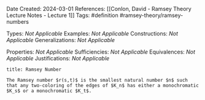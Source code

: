 Date Created: 2024-03-01
References: [[Conlon, David - Ramsey Theory Lecture Notes - Lecture 1]]
Tags: #definition #ramsey-theory/ramsey-numbers  

Types: <i>Not Applicable</i>
Examples: <i>Not Applicable</i>
Constructions: <i>Not Applicable</i>
Generalizations: <i>Not Applicable</i>

Properties: <i>Not Applicable</i>
Sufficiencies: <i>Not Applicable</i>
Equivalences: <i>Not Applicable</i>
Justifications: <i>Not Applicable</i>

```ad-definition
title: Ramsey Number

The Ramsey number $r(s,t)$ is the smallest natural number $n$ such that any two-coloring of the edges of $K_n$ has either a monochromatic $K_s$ or a monochromatic $K_t$.

```